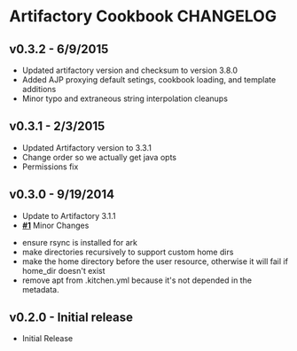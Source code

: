 Artifactory Cookbook CHANGELOG
=======================

v0.3.2 - 6/9/2015
-------
- Updated artifactory version and checksum to version 3.8.0
- Added AJP proxying default setings, cookbook loading, and template additions
- Minor typo and extraneous string interpolation cleanups 

v0.3.1 - 2/3/2015
-------
- Updated Artifactory version to 3.3.1
- Change order so we actually get java opts
- Permissions fix

v0.3.0 - 9/19/2014
-------
- Update to Artifactory 3.1.1
- **[#1](https://github.com/agileorbit-cookbooks/artifactory/pull/1)** Minor Changes
 * ensure rsync is installed for ark
 * make directories recursively to support custom home dirs
 * make the home directory before the user resource, otherwise it will fail if home_dir doesn't exist
 * remove apt from .kitchen.yml because it's not depended in the metadata.

v0.2.0 - Initial release
-------
- Initial Release
